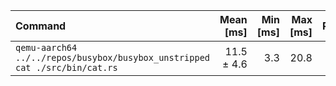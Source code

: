 | Command | Mean [ms] | Min [ms] | Max [ms] | Relative |
|:---|---:|---:|---:|---:|
| `qemu-aarch64 ../../repos/busybox/busybox_unstripped cat ./src/bin/cat.rs` | 11.5 ± 4.6 | 3.3 | 20.8 | 1.00 |
